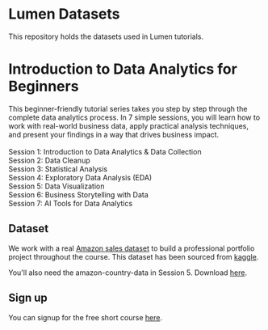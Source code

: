 # Lumen Datasets
This repository holds the datasets used in Lumen tutorials.

# Introduction to Data Analytics for Beginners
This beginner-friendly tutorial series takes you step by step through the complete data analytics process. In 7 simple sessions, you will learn how to work with real-world business data, apply practical analysis techniques, and present your findings in a way that drives business impact.
<br><br>Session 1: Introduction to Data Analytics & Data Collection
<br>Session 2: Data Cleanup
<br>Session 3: Statistical Analysis
<br>Session 4: Exploratory Data Analysis (EDA)
<br>Session 5: Data Visualization
<br>Session 6: Business Storytelling with Data
<br>Session 7: AI Tools for Data Analytics

## Dataset
We work with a real [Amazon sales dataset](amazon/amazon.csv) to build a professional portfolio project throughout the course. This dataset has been sourced from [kaggle](https://www.kaggle.com/datasets/karkavelrajaj/amazon-sales-dataset).

You'll also need the amazon-country-data in Session 5. Download [here](amazon/amazon-country-data.txt).

## Sign up
You can signup for the free short course [here](https://forms.office.com/pages/responsepage.aspx?id=iTmR1JBn3EuFH1QCKDDrVILvVVua7KlDiFJOn0YzLp1URUo1MEFOOTlPR1ZWQzJGM1RaQkVTNUhWSC4u&route=shorturl).

